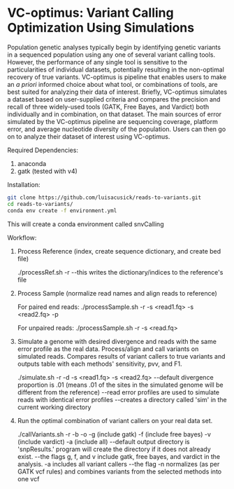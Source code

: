 # VC-optimus: Variant Calling Optimization Using Simulations
Population genetic analyses typically begin by identifying genetic variants in a sequenced population using any one of several variant calling tools. However, the performance of any single tool is sensitive to the particularities of individual datasets, potentially resulting in the non-optimal recovery of true variants. VC-optimus is  pipeline that enables users to make an *a priori* informed choice about what tool, or combinations of tools, are best suited for analyzing their data of interest. Briefly, VC-optimus simulates a dataset based on user-supplied criteria and compares the precision and recall of three widely-used tools (GATK, Free Bayes, and Vardict) both individually and in combination, on that dataset. The main sources of error simulated by the VC-optimus pipeline are sequencing coverage, platform error, and average nucleotide diversity of the population. Users can then go on to analyze their dataset of interest using VC-optimus. 

Required Dependencies:

1. anaconda 
2. gatk (tested with v4)

Installation:

```bash
git clone https://github.com/luisacusick/reads-to-variants.git
cd reads-to-variants/
conda env create -f environment.yml
```

This will create a conda environment called snvCalling

Workflow:

1. Process Reference (index, create sequence dictionary, and create bed file)
      
      ./processRef.sh -r <reference>
        --this writes the dictionary/indices to the reference's file
  
1. Process Sample (normalize read names and align reads to reference)

      For paired end reads:
      ./processSample.sh -r <reference> -s <read1.fq> -s <read2.fq> -p 

      For unpaired reads:
      ./processSample.sh -r <reference> -s <read.fq>
 
2. Simulate a genome with desired divergence and reads with the same error profile as the real data. Process/align and call variants on simulated reads. Compares results of variant callers to true variants and outputs table with each methods' sensitivity, pvv, and F1.

      ./simulate.sh -r <reference> -d <divergence proportion> -s <read1.fq> -s <read2.fq>
        --default divergence proportion is .01 (means .01 of the sites in the simulated genome will be different from the reference)
        --read error profiles are used to simulate reads with identical error profiles
        --creates a directory called 'sim' in the current working directory 
  
 3. Run the optimal combination of variant callers on your real data set. 
 
      ./callVariants.sh -r <reference> -b <bam file> -o <output directory> -g (include gatk) -f (include free bayes) -v (include vardict) -a (include all)
      --default output directory is 'snpResults.' program will create the directory if it does not already exist.
      --the flags g, f, and v include gatk, free bayes, and vardict in the analysis. -a includes all variant callers
      --the flag -n normalizes (as per GATK vcf rules) and combines variants from the selected methods into one vcf
      

 
 
 
 
  
  
